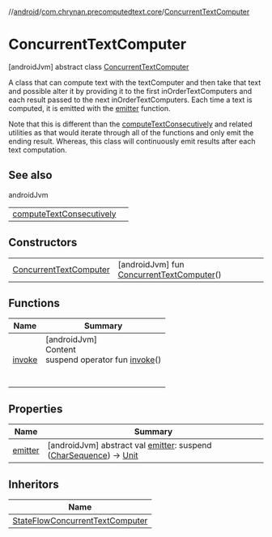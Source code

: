 //[android](../../../index.md)/[com.chrynan.precomputedtext.core](../index.md)/[ConcurrentTextComputer](index.md)



# ConcurrentTextComputer  
 [androidJvm] abstract class [ConcurrentTextComputer](index.md)

A class that can compute text with the textComputer and then take that text and possible alter it by providing it to the first inOrderTextComputers and each result passed to the next inOrderTextComputers. Each time a text is computed, it is emitted with the [emitter](emitter.md) function.



Note that this is different than the [computeTextConsecutively](../compute-text-consecutively.md) and related utilities as that would iterate through all of the functions and only emit the ending result. Whereas, this class will continuously emit results after each text computation.

   


## See also  
  
androidJvm  
  
| | |
|---|---|
| <a name="com.chrynan.precomputedtext.core/ConcurrentTextComputer///PointingToDeclaration/"></a>[computeTextConsecutively](../compute-text-consecutively.md)| <a name="com.chrynan.precomputedtext.core/ConcurrentTextComputer///PointingToDeclaration/"></a>|
  


## Constructors  
  
| | |
|---|---|
| <a name="com.chrynan.precomputedtext.core/ConcurrentTextComputer/ConcurrentTextComputer/#/PointingToDeclaration/"></a>[ConcurrentTextComputer](-concurrent-text-computer.md)| <a name="com.chrynan.precomputedtext.core/ConcurrentTextComputer/ConcurrentTextComputer/#/PointingToDeclaration/"></a> [androidJvm] fun [ConcurrentTextComputer](-concurrent-text-computer.md)()   <br>|


## Functions  
  
|  Name |  Summary | 
|---|---|
| <a name="com.chrynan.precomputedtext.core/ConcurrentTextComputer/invoke/#/PointingToDeclaration/"></a>[invoke](invoke.md)| <a name="com.chrynan.precomputedtext.core/ConcurrentTextComputer/invoke/#/PointingToDeclaration/"></a>[androidJvm]  <br>Content  <br>suspend operator fun [invoke](invoke.md)()  <br><br><br>|


## Properties  
  
|  Name |  Summary | 
|---|---|
| <a name="com.chrynan.precomputedtext.core/ConcurrentTextComputer/emitter/#/PointingToDeclaration/"></a>[emitter](emitter.md)| <a name="com.chrynan.precomputedtext.core/ConcurrentTextComputer/emitter/#/PointingToDeclaration/"></a> [androidJvm] abstract val [emitter](emitter.md): suspend ([CharSequence](https://kotlinlang.org/api/latest/jvm/stdlib/kotlin/-char-sequence/index.html)) -> [Unit](https://kotlinlang.org/api/latest/jvm/stdlib/kotlin/-unit/index.html)   <br>|


## Inheritors  
  
|  Name | 
|---|
| <a name="com.chrynan.precomputedtext.core/StateFlowConcurrentTextComputer///PointingToDeclaration/"></a>[StateFlowConcurrentTextComputer](../-state-flow-concurrent-text-computer/index.md)|


